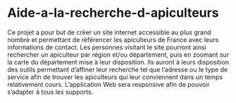 # Aide-a-la-recherche-d-apiculteurs
Ce projet a pour but de créer un site internet accessible au plus grand nombre et permettant de référencer les apiculteurs de France avec leurs informations de contact. Les personnes visitant le site pourront ainsi rechercher un apiculteur par région et/ou département, puis en zoomant sur la carte du département mise à leur disposition. Ils auront à leurs disposition des outils permettant d’affiner leur recherche tel que l’adresse ou le type de service afin de trouver les apiculteurs qui leur conviennent dans un temps relativement cours. L’application Web sera responsive afin de pouvoir s’adapter à tous les supports.
